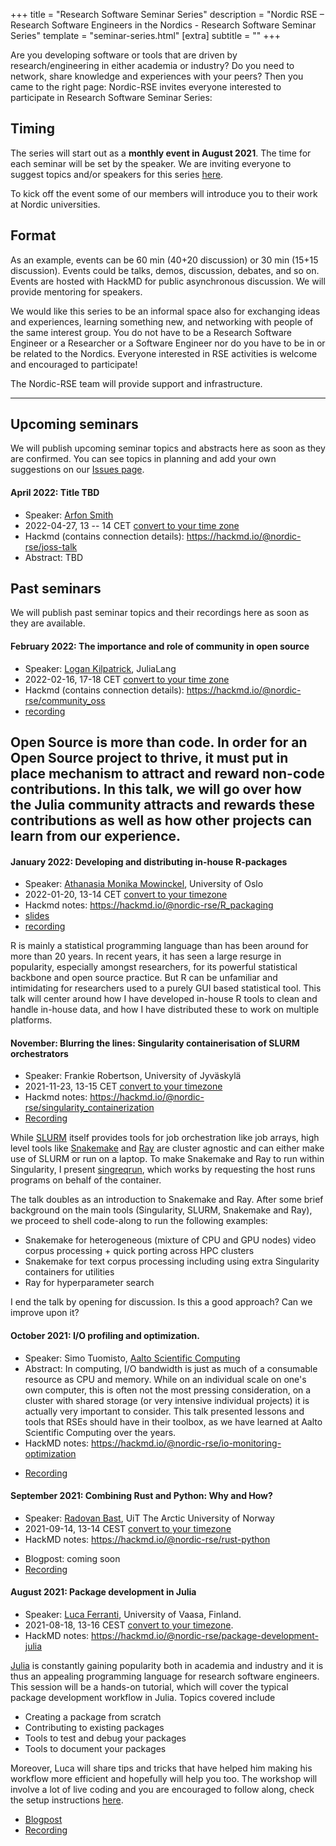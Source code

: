 +++
title = "Research Software Seminar Series"
description = "Nordic RSE – Research Software Engineers in the Nordics - Research Software Seminar Series"
template = "seminar-series.html"
[extra]
subtitle = ""
+++

Are you developing software or tools that are driven by research/engineering in
either academia or industry?  Do you need to network, share knowledge and
experiences with your peers?  Then you came to the right page: Nordic-RSE
invites everyone interested to participate in Research Software Seminar Series:


## Timing

The series will start out as a **monthly event in August 2021**. The time for
each seminar will be set by the speaker. We are inviting everyone to suggest
topics and/or speakers for this series [here](https://github.com/nordic-rse/nordic-rse.github.io/issues).

To kick off the event some of our members will introduce you to their work at
Nordic universities.


## Format

As an example, events can be 60 min (40+20 discussion) or 30 min (15+15
discussion).  Events could be talks, demos, discussion, debates, and so on.
Events are hosted with HackMD for public asynchronous discussion.  We will
provide mentoring for speakers.

We would like this series to be an informal space also for exchanging ideas and
experiences, learning something new, and networking with people of the same
interest group. You do not have to be a Research Software Engineer or a
Researcher or a Software Engineer nor do you have to be in or be related to the
Nordics. Everyone interested in RSE activities is welcome and encouraged to
participate!

The Nordic-RSE team will provide support and infrastructure.

---

## Upcoming seminars

We will publish upcoming seminar topics and abstracts here as soon as they are confirmed.
You can see topics in planning and add your own suggestions on our [Issues page](https://github.com/nordic-rse/nordic-rse.github.io/issues).


#### April 2022: Title TBD

- Speaker: [Arfon Smith](https://www.arfon.org/)
- 2022-04-27, 13 -- 14 CET [convert to your time zone](https://arewemeetingyet.com/Helsinki/2022-04-27/14:00)
- Hackmd (contains connection details): <https://hackmd.io/@nordic-rse/joss-talk>
- Abstract: TBD

## Past seminars

We will publish past seminar topics and their recordings here as soon as they are available.

#### February 2022: The importance and role of community in open source

- Speaker: [Logan Kilpatrick](https://twitter.com/officiallogank), JuliaLang
- 2022-02-16, 17-18 CET [convert to your time zone](https://arewemeetingyet.com/Stockholm/2022-02-16/17:00)
- Hackmd (contains connection details): <https://hackmd.io/@nordic-rse/community_oss>
- [recording](https://youtu.be/R4-M1YGm6z8)

Open Source is more than code. In order for an Open Source project to thrive, it must put in place mechanism to attract and reward non-code contributions. In this talk, we will go over how the Julia community attracts and rewards these contributions as well as how other projects can learn from our experience.
---

#### January 2022: Developing and distributing in-house R-packages
- Speaker: [Athanasia Monika Mowinckel](https://drmowinckels.io/about/), University of Oslo
- 2022-01-20, 13-14 CET [convert to your timezone](https://arewemeetingyet.com/Stockholm/2022-01-20/13:00)
- Hackmd notes: <https://hackmd.io/@nordic-rse/R_packaging>
- [slides](https://athanasiamo.github.io/talks/slides/2022.01.20-rse-pgk/#1)
- [recording](https://youtu.be/i2fnLtED86E)

R is mainly a statistical programming language than has been around for more than 20 years. In recent years, it has seen a large resurge in popularity, especially amongst researchers, for its powerful statistical backbone and open source practice. But R can be unfamiliar and intimidating for researchers used to a purely GUI based statistical tool. This talk will center around how I have developed in-house R tools to clean and handle in-house data, and how I have distributed these to work on multiple platforms.

#### November: Blurring the lines: Singularity containerisation of SLURM orchestrators
- Speaker: Frankie Robertson, University of Jyväskylä
- 2021-11-23, 13-15 CET [convert to your timezone](https://arewemeetingyet.com/Stockholm/2021-11-23/13:00)
- Hackmd notes: <https://hackmd.io/@nordic-rse/singularity_containerization>
- [Recording](https://youtu.be/revklPtujtE)

While [SLURM](https://slurm.schedmd.com) itself provides tools for job
orchestration like job arrays, high level tools like
[Snakemake](https://snakemake.github.io/) and [Ray](https://www.ray.io/) are
cluster agnostic and can either make use of SLURM or run on a laptop. To make
Snakemake and Ray to run within Singularity, I present
[singreqrun](https://github.com/frankier/singreqrun), which works by requesting
the host runs programs on behalf of the container.

The talk doubles as an introduction to Snakemake and Ray. After some brief
background on the main tools (Singularity, SLURM, Snakemake and Ray), we
proceed to shell code-along to run the following examples:

 * Snakemake for heterogeneous (mixture of CPU and GPU nodes) video corpus
   processing + quick porting across HPC clusters
 * Snakemake for text corpus processing including using extra Singularity
   containers for utilities
 * Ray for hyperparameter search

I end the talk by opening for discussion. Is this a good approach? Can we
improve upon it?

#### October 2021: I/O profiling and optimization.
- Speaker: Simo Tuomisto, [Aalto Scientific
  Computing](https://scicomp.aalto.fi)
- Abstract: In computing, I/O bandwidth is just as much of a
  consumable resource as CPU and memory.  While on an individual scale
  on one's own computer, this is often not the most pressing
  consideration, on a cluster with shared storage (or very intensive
  individual projects) it is actually very important to consider.
  This talk presented lessons and tools that RSEs should have in
  their toolbox, as we have learned at Aalto Scientific Computing over
  the years.
- HackMD notes: <https://hackmd.io/@nordic-rse/io-monitoring-optimization>

* [Recording](https://youtu.be/mtKZbDtZ7PE)

#### September 2021: Combining Rust and Python: Why and How?

- Speaker: [Radovan Bast](https://bast.fr/), UiT The Arctic University of Norway
- 2021-09-14, 13-14 CEST [convert to your timezone](https://arewemeetingyet.com/Stockholm/2021-09-14/13:00)
- HackMD notes: <https://hackmd.io/@nordic-rse/rust-python>

* Blogpost: coming soon
* [Recording](https://youtu.be/UQF2Ez8GyL8)


#### August 2021: Package development in Julia

- Speaker: [Luca Ferranti](https://lucaferranti.github.io), University of Vaasa, Finland.
- 2021-08-18, 13-16 CEST [convert to your timezone](https://arewemeetingyet.com/Stockholm/2021-08-18/13:00).
- HackMD notes: <https://hackmd.io/@nordic-rse/package-development-julia>

[Julia](https://julialang.org/) is constantly gaining popularity both in academia and industry and it is thus an appealing programming language for research software engineers. This session will be a hands-on tutorial, which will cover the typical package development workflow in Julia. Topics covered include
  - Creating a package from scratch
  - Contributing to existing packages
  - Tools to test and debug your packages
  - Tools to document your packages

Moreover, Luca will share tips and tricks that have helped him making his workflow more efficient and hopefully will help you too.
The workshop will involve a lot of live coding and you are encouraged to follow along, check the setup instructions [here](https://hackmd.io/@nordic-rse/package-development-julia).

* [Blogpost](https://nordic-rse.org/blog/seminar-report-julia-package/)
* [Recording](https://www.youtube.com/watch?v=oHsLmaHSHd8)
